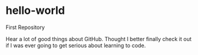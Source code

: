 # hello-world
First Repository

Hear a lot of good things about GitHub.  Thought I better finally check
it out if I was ever going to get serious about learning to code.
